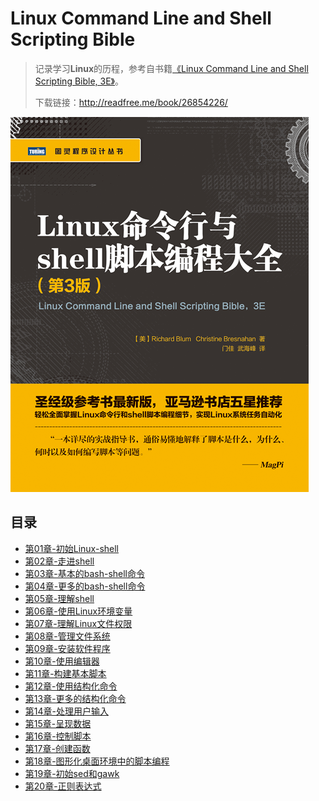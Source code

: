 # Linux Command Line and Shell Scripting Bible

> 记录学习**Linux**的历程，参考自书籍[《Linux Command Line and Shell Scripting Bible, 3E》](https://book.douban.com/subject/26854226/)。
>
> 下载链接：<http://readfree.me/book/26854226/>

![17050121461316](assets/17050121461316.png)

## 目录

- [第01章-初始Linux-shell](第01章-初始Linux-shell.md )
- [第02章-走进shell](第02章-走进shell.md)
- [第03章-基本的bash-shell命令](第03章-基本的bash-shell命令.md)
- [第04章-更多的bash-shell命令](第04章-更多的bash-shell命令.md)
- [第05章-理解shell](第05章-理解shell.md)
- [第06章-使用Linux环境变量](第06章-使用Linux环境变量.md)
- [第07章-理解Linux文件权限](第07章-理解Linux文件权限.md)
- [第08章-管理文件系统](第08章-管理文件系统.md)
- [第09章-安装软件程序](第09章-安装软件程序.md)
- [第10章-使用编辑器](第10章-使用编辑器.md)
- [第11章-构建基本脚本](第11章-构建基本脚本.md)
- [第12章-使用结构化命令](第12章-使用结构化命令.md)
- [第13章-更多的结构化命令](第13章-更多的结构化命令.md)
- [第14章-处理用户输入](第14章-处理用户输入.md)
- [第15章-呈现数据](第15章-呈现数据.md)
- [第16章-控制脚本](第16章-控制脚本.md)
- [第17章-创建函数](第17章-创建函数.md)
- [第18章-图形化桌面环境中的脚本编程](第18章-图形化桌面环境中的脚本编程.md)
- [第19章-初始sed和gawk](第19章-初始sed和gawk.md)
- [第20章-正则表达式](第20章-正则表达式.md)
